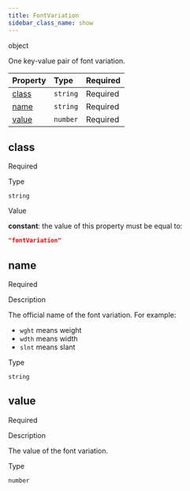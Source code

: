 ```yaml
---
title: FontVariation
sidebar_class_name: show
---
```


<div className="section-type">

<div className="badge-type">object</div>

</div>

One key-value pair of font variation.

<div className="property-preview">

<div className="property-table">

| Property        | Type     | Required                                            |
| :-------------- | :------- | :-------------------------------------------------- |
| [class](#class) | `string` | <span className="property-required">Required</span> |
| [name](#name)   | `string` | <span className="property-required">Required</span> |
| [value](#value) | `number` | <span className="property-required">Required</span> |

</div>

</div>

<div className="property">

<div className="property-heading">

## class

<span className="property-required">Required</span>

</div>

<div className="property-item">

Type

`string`

</div>

<div className="property-item">

Value

<div className="value-description">

**constant**: the value of this property must be equal to:

```json
"fontVariation"
```

</div>

</div>

</div>

<div className="property">

<div className="property-heading">

## name

<span className="property-required">Required</span>

</div>

<div className="property-item">

Description

The official name of the font variation.
For example:

* `wght` means weight
* `wdth` means width
* `slnt` means slant

</div>

<div className="property-item">

Type

`string`

</div>

</div>

<div className="property">

<div className="property-heading">

## value

<span className="property-required">Required</span>

</div>

<div className="property-item">

Description

The value of the font variation.

</div>

<div className="property-item">

Type

`number`

</div>

</div>
